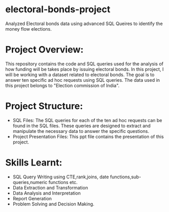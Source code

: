 # electoral-bonds-project
  Analyzed Electoral bonds data using advanced SQL Queires to identify the money flow elections.
# Project Overview:
This repository contains the code and SQL queries used for the analysis of how funding will be takes place by issuing electoral bonds. In this project, I will be working with a dataset related to electoral bonds. The goal is to answer ten specific ad hoc requests using SQL queries. The data used in this project belongs to "Election commission of India".

# Project Structure:
* SQL Files: The SQL queries for each of the ten ad hoc requests can be found in the SQL files. These queries are designed to extract and manipulate the necessary data to answer the specific questions.
* Project Presentation Files: 
This ppt file contains the presentation of this project.

# Skills Learnt:
* SQL Query Writing using CTE,rank,joins, date functions,sub-queries,numeric functions etc.
* Data Extraction and Transformation
* Data Analysis and Interpretation
* Report Generation
* Problem Solving and Decision Making.
